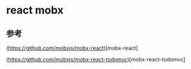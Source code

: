 # react mobx 

## 参考
 (https://github.com/mobxjs/mobx-react)[mobx-react]

 (https://github.com/mobxjs/mobx-react-todomvc)[mobx-react-todomvc]